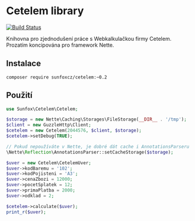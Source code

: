 Cetelem library
===============

[![Build Status](https://travis-ci.org/sunfoxcz/cetelem.svg?branch=master)](https://travis-ci.org/sunfoxcz/cetelem)

Knihovna pro zjednodušení práce s Webkalkulačkou firmy Cetelem. Prozatím koncipována pro framework Nette.

Instalace
---------

	composer require sunfoxcz/cetelem:~0.2

Použití
-------

```php
use Sunfox\Cetelem\Cetelem;

$storage = new Nette\Caching\Storages\FileStorage(__DIR__ . '/tmp');
$client = new GuzzleHttp\Client;
$cetelem = new Cetelem(2044576, $client, $storage);
$cetelem->setDebug(TRUE);

// Pokud nepoužíváte v Nette, je dobré dát cache i AnnotationsParseru
\Nette\Reflection\AnnotationsParser::setCacheStorage($storage);

$uver = new Cetelem\CetelemUver;
$uver->kodBaremu = '102';
$uver->kodPojisteni = 'A3';
$uver->cenaZbozi = 12000;
$uver->pocetSplatek = 12;
$uver->primaPlatba = 2000;
$uver->odklad = 2;

$cetelem->calculate($uver);
print_r($uver);
```
